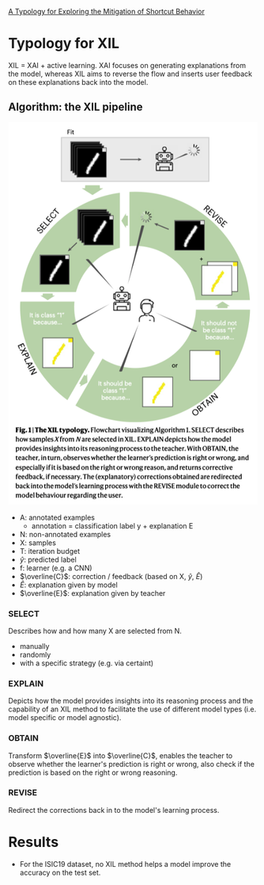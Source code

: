 [A Typology for Exploring the Mitigation of Shortcut Behavior](https://www.nature.com/articles/s42256-023-00612-w)

# Typology for XIL
XIL = XAI + active learning. XAI focuses on generating explanations from the model, whereas XIL aims to reverse the flow and inserts user feedback on these explanations back into the model.

## Algorithm: the XIL pipeline
![Table1](../../images/XIL1.png "Table")
- A: annotated examples
  - annotation = classification label y + explanation E
- N: non-annotated examples
- X: samples
- T: iteration budget
- $\hat{y}$: predicted label
- f: learner (e.g. a CNN)
- $\overline{C}$: correction / feedback (based on X, $\hat{y}$, $\hat{E}$)
- $\hat{E}$: explanation given by model
- $\overline{E}$: explanation given by teacher

### SELECT
Describes how and how many X are selected from N.
- manually
- randomly
- with a specific strategy (e.g. via certaint)
### EXPLAIN
Depicts how the model provides insights into its reasoning process and the capability of an XIL method to facilitate the use of different model types (i.e. model specific or model agnostic).
### OBTAIN
Transform $\overline{E}$ into $\overline{C}$, enables the teacher to observe whether the learner's prediction is right or wrong, also check if the prediction is based on the right or wrong reasoning.
### REVISE
Redirect the corrections back in to the model's learning process.

# Results
- For the ISIC19 dataset, no XIL method helps a model improve the accuracy on the test set.
